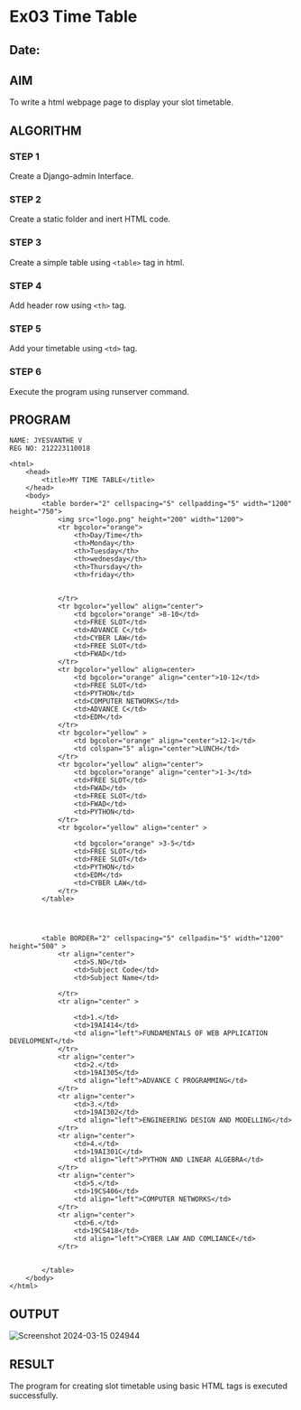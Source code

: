 # Ex03 Time Table
## Date:

## AIM
To write a html webpage page to display your slot timetable.

## ALGORITHM
### STEP 1
Create a Django-admin Interface.

### STEP 2
Create a static folder and inert HTML code.

### STEP 3
Create a simple table using ```<table>``` tag in html.

### STEP 4
Add header row using ```<th>``` tag.

### STEP 5
Add your timetable using ```<td>``` tag.

### STEP 6
Execute the program using runserver command.

## PROGRAM
```
NAME: JYESVANTHE V
REG NO: 212223110018
```

```
<html>
    <head>
        <title>MY TIME TABLE</title>
    </head>
    <body>
        <table border="2" cellspacing="5" cellpadding="5" width="1200" height="750">
            <img src="logo.png" height="200" width="1200">
            <tr bgcolor="orange">
                <th>Day/Time</th>
                <th>Monday</th>
                <th>Tuesday</th>
                <th>wednesday</th>
                <th>Thursday</th>
                <th>friday</th>

                
            </tr>
            <tr bgcolor="yellow" align="center">
                <td bgcolor="orange" >8-10</td>
                <td>FREE SLOT</td>
                <td>ADVANCE C</td>
                <td>CYBER LAW</td>
                <td>FREE SLOT</td>
                <td>FWAD</td>
            </tr>
            <tr bgcolor="yellow" align=center>
                <td bgcolor="orange" align="center">10-12</td>
                <td>FREE SLOT</td>
                <td>PYTHON</td>
                <td>COMPUTER NETWORKS</td>
                <td>ADVANCE C</td>
                <td>EDM</td>
            </tr>
            <tr bgcolor="yellow" >
                <td bgcolor="orange" align="center">12-1</td>
                <td colspan="5" align="center">LUNCH</td>
            </tr>
            <tr bgcolor="yellow" align="center">
                <td bgcolor="orange" align="center">1-3</td>
                <td>FREE SLOT</td>
                <td>FWAD</td>
                <td>FREE SLOT</td>
                <td>FWAD</td>
                <td>PYTHON</td>
            </tr>
            <tr bgcolor="yellow" align="center" >
            
                <td bgcolor="orange" >3-5</td>
                <td>FREE SLOT</td>
                <td>FREE SLOT</td>
                <td>PYTHON</td>
                <td>EDM</td>
                <td>CYBER LAW</td>
            </tr>
        </table>




        <table BORDER="2" cellspacing="5" cellpadin="5" width="1200" height="500" >
            <tr align="center">
                <td>S.NO</td>
                <td>Subject Code</td>
                <td>Subject Name</td>

            </tr>
            <tr align="center" >
                
                <td>1.</td>
                <td>19AI414</td>
                <td align="left">FUNDAMENTALS OF WEB APPLICATION DEVELOPMENT</td>
            </tr>
            <tr align="center">
                <td>2.</td>
                <td>19AI305</td>
                <td align="left">ADVANCE C PROGRAMMING</td>
            </tr>
            <tr align="center">
                <td>3.</td>
                <td>19AI302</td>
                <td align="left">ENGINEERING DESIGN AND MODELLING</td>
            </tr>
            <tr align="center">
                <td>4.</td>
                <td>19AI301C</td>
                <td align="left">PYTHON AND LINEAR ALGEBRA</td>
            </tr>
            <tr align="center">
                <td>5.</td>
                <td>19CS406</td>
                <td align="left">COMPUTER NETWORKS</td>
            </tr>
            <tr align="center">
                <td>6.</td>
                <td>19CS418</td>
                <td align="left">CYBER LAW AND COMLIANCE</td>
            </tr>
           

        </table>
    </body>
</html>
```

## OUTPUT
![Screenshot 2024-03-15 024944](https://github.com/jyesvanthe/slot/assets/150319392/bfa76b87-c670-4de5-b44e-f7fcafcdfff9)

## RESULT
The program for creating slot timetable using basic HTML tags is executed successfully.

